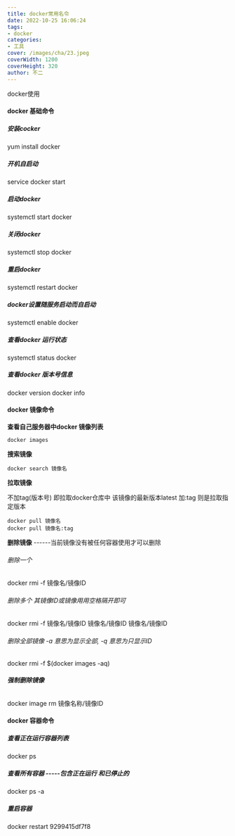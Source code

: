 ```yaml
---
title: docker常用名令
date: 2022-10-25 16:06:24
tags:
- docker
categories:
- 工具
cover: /images/cha/23.jpeg
coverWidth: 1200
coverHeight: 320
author: 不二
---
```


docker使用
<!-- more -->

#### docker 基础命令

##### 安装cocker

yum install docker

##### 开机自启动

service docker start

##### 启动docker

systemctl start docker

##### 关闭docker

systemctl stop docker

##### 重启docker

systemctl restart docker

##### docker设置随服务启动而自启动

systemctl enable docker

##### 查看docker 运行状态

systemctl status docker

##### 查看docker 版本号信息

docker version
docker info

#### docker 镜像命令

**查看自己服务器中docker 镜像列表**

```shell
docker images
```

**搜索镜像**

```shell
docker search 镜像名
```

**拉取镜像** 

不加tag(版本号) 即拉取docker仓库中 该镜像的最新版本latest 加:tag 则是拉取指定版本

```shell
docker pull 镜像名 
docker pull 镜像名:tag
```

**删除镜像** ------当前镜像没有被任何容器使用才可以删除

###### 删除一个

docker rmi -f 镜像名/镜像ID

###### 删除多个 其镜像ID或镜像用用空格隔开即可 

docker rmi -f 镜像名/镜像ID 镜像名/镜像ID 镜像名/镜像ID

###### 删除全部镜像  -a 意思为显示全部, -q 意思为只显示ID

docker rmi -f $(docker images -aq)

###### **强制删除镜像**

docker image rm 镜像名称/镜像ID

#### docker 容器命令

##### 查看正在运行容器列表

docker ps

##### 查看所有容器 -----包含正在运行 和已停止的

docker ps -a

##### 重启容器

docker restart 9299415df7f8

